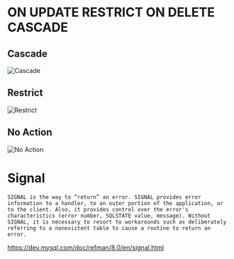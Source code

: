 # ON UPDATE RESTRICT ON DELETE CASCADE

## Cascade
![Cascade](https://nglthu.github.io/Database/img/cascade.png)

## Restrict

![Restrict](https://nglthu.github.io/Database/img/restrict.png)

## No Action


![No Action](https://nglthu.github.io/Database/img/noAction.png)

# Signal

```
SIGNAL is the way to “return” an error. SIGNAL provides error information to a handler, to an outer portion of the application, or to the client. Also, it provides control over the error's characteristics (error number, SQLSTATE value, message). Without SIGNAL, it is necessary to resort to workarounds such as deliberately referring to a nonexistent table to cause a routine to return an error. 
```
https://dev.mysql.com/doc/refman/8.0/en/signal.html
